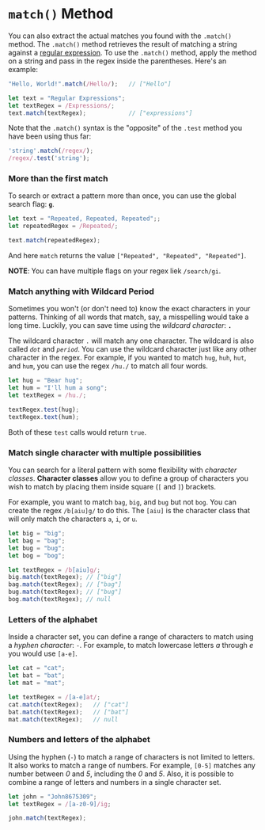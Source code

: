 # `match()` Method

You can also extract the actual matches you found with the `.match()` method. The `.match()` method retrieves the result of matching a string against a [regular expression](https://developer.mozilla.org/en-US/docs/Web/JavaScript/Guide/Regular_Expressions). To use the `.match()` method, apply the method on a string and pass in the regex inside the parentheses. Here's an example:

```javascript
"Hello, World!".match(/Hello/);   // ["Hello"]

let text = "Regular Expressions";
let textRegex = /Expressions/;
text.match(textRegex);            // ["expressions"]
```

Note that the `.match()` syntax is the "opposite" of the `.test` method you have been using thus far:
```javascript
'string'.match(/regex/);
/regex/.test('string');
```

### More than the first match
To search or extract a pattern more than once, you can use the global search flag: **`g`**.
```javascript
let text = "Repeated, Repeated, Repeated";;
let repeatedRegex = /Repeated/;

text.match(repeatedRegex);
```

And here `match` returns the value `["Repeated", "Repeated", "Repeated"]`.

**NOTE**: You can have multiple flags on your regex liek `/search/gi`.

### Match anything with Wildcard Period
Sometimes you won't (or don't need to) know the exact characters in your patterns. Thinking of all words that match, say, a misspelling would take a long time. Luckily, you can save time using the *wildcard character*: **`.`**

The wildcard character `.` will match any one character. The wildcard is also called *`dot`* and *`period`*. You can use the wildcard character just like any other character in the regex. For example, if you wanted to match `hug`, `huh`, `hut`, and `hum`, you can use the regex `/hu./` to match all four words.

```javascript
let hug = "Bear hug";
let hum = "I'll hum a song";
let textRegex = /hu./;

textRegex.test(hug);
textRegex.text(hum);
```

Both of these `test` calls would return `true`.

### Match single character with multiple possibilities
You can search for a literal pattern with some flexibility with *character classes*. **Character classes** allow you to define a group of characters you wish to match by placing them inside square (`[` and `]`) brackets.

For example, you want to match `bag`, `big`, and `bug` but not `bog`. You can create the regex `/b[aiu]g/` to do this. The `[aiu]` is the character class that will only match the characters `a`, `i`, or `u`.

```javascript
let big = "big";
let bag = "bag";
let bug = "bug";
let bog = "bog";

let textRegex = /b[aiu]g/;
big.match(textRegex); // ["big"]
bag.match(textRegex); // ["bag"]
bug.match(textRegex); // ["bug"]
bog.match(textRegex); // null
```

### Letters of the alphabet
Inside a character set, you can define a range of characters to match using a *hyphen character*: `-`. For example, to match lowercase letters *a* through *e* you would use `[a-e]`.

```javascript
let cat = "cat";
let bat = "bat";
let mat = "mat";

let textRegex = /[a-e]at/;
cat.match(textRegex);   // ["cat"]
bat.match(textRegex);   // ["bat"]
mat.match(textRegex);   // null
```

### Numbers and letters of the alphabet
Using the hyphen (`-`) to match a range of characters is not limited to letters. It also works to match a range of numbers. For example, `[0-5]` matches any number between *0* and *5*, including the *0* and *5*. Also, it is possible to combine a range of letters and numbers in a single character set.

```javascript
let john = "John8675309";
let textRegex = /[a-z0-9]/ig;

john.match(textRegex);
```